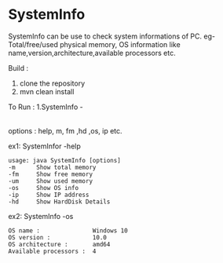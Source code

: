 # SystemInfo

SystemInfo can be use to check system informations of PC. eg- Total/free/used physical memory,
OS information like name,version,architecture,available processors etc.

Build :
  1. clone the repository
  2. mvn clean install
  
To Run :
  1.SystemInfo -<option>
  
  options : help, m, fm ,hd ,os, ip etc.
  
  ex1: SystemInfor -help
  
    usage: java SystemInfo [options]
    -m      Show total memory
    -fm     Show free memory
    -um     Show used memory
    -os     Show OS info
    -ip     Show IP address
    -hd     Show HardDisk Details
    
   ex2: SystemInfo -os
    
    OS name :               Windows 10
    OS version :            10.0
    OS architecture :       amd64
    Available processors :  4
      

